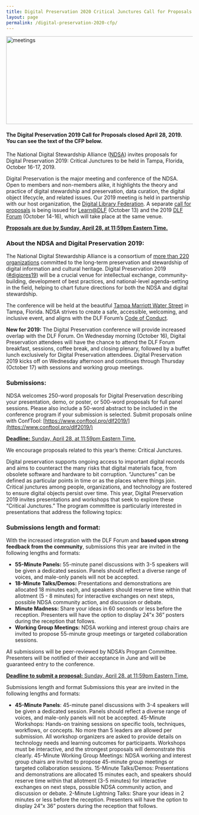 ```yaml
---
title: Digital Preservation 2020 Critical Junctures Call for Proposals
layout: page
permalink: /digital-preservation-2020-cfp/
---
```


<img alt="meetings" width="710" height="237" src='{{ "/images/DigiPres-2019-FINAL.jpg" | prepend: site.baseurl }}'>

#### The Digital Preservation 2019 Call for Proposals closed April 28, 2019. You can see the text of the CFP below.

The National Digital Stewardship Alliance ([NDSA](http://ndsa.diglib.org/)) invites proposals for Digital Preservation 2019: Critical Junctures to be held in Tampa, Florida, October 16-17, 2019.

Digital Preservation is the major meeting and conference of the NDSA. Open to members and non-members alike, it highlights the theory and practice of digital stewardship and preservation, data curation, the digital object lifecycle, and related issues. Our 2019 meeting is held in partnership with our host organization, the [Digital Library Federation](https://www.diglib.org). A separate [call for proposals]() is being issued for [Learn@DLF](https://forum2019.diglib.org/learnatdlf/) (October 13) and the 2019 [DLF Forum](https://forum2019.diglib.org) (October 14-16), which will take place at the same venue.

**[Proposals are due by Sunday, April 28, at 11:59pm Eastern Time.](https://www.conftool.pro/dlf2019/)**

### About the NDSA and Digital Preservation 2019:
The National Digital Stewardship Alliance is a consortium of [more than 220 organizations](http://ndsa.diglib.org/members-list/) committed to the long-term preservation and stewardship of digital information and cultural heritage. Digital Preservation 2019 ([#digipres19](https://twitter.com/hashtag/digipres19)) will be a crucial venue for intellectual exchange, community-building, development of best practices, and national-level agenda-setting in the field, helping to chart future directions for both the NDSA and digital stewardship.

The conference will be held at the beautiful [Tampa Marriott Water Street](https://www.marriott.com/hotels/travel/tpamc-tampa-marriott-water-street/) in Tampa, Florida. NDSA strives to create a safe, accessible, welcoming, and inclusive event, and aligns with the DLF Forum’s [Code of Conduct](https://www.diglib.org/code).

**New for 2019:** The Digital Preservation conference will provide increased overlap with the DLF Forum. On Wednesday morning (October 16), Digital Preservation attendees will have the chance to attend the DLF Forum breakfast, sessions, coffee break, and closing plenary, followed by a buffet lunch exclusively for Digital Preservation attendees. Digital Preservation 2019 kicks off on Wednesday afternoon and continues through Thursday (October 17) with sessions and working group meetings.

### Submissions:
NDSA welcomes 250-word proposals for Digital Preservation describing your presentation, demo, or poster, or 500-word proposals for full panel sessions. Please also include a 50-word abstract to be included in the conference program if your submission is selected. Submit proposals online with ConfTool: [https://www.conftool.pro/dlf2019/](https://www.conftool.pro/dlf2019/)

[**Deadline:** Sunday, April 28, at 11:59pm Eastern Time.](https://www.conftool.pro/dlf2019/)

We encourage proposals related to this year’s theme: Critical Junctures.

Digital preservation supports ongoing access to important digital records and aims to counteract the many risks that digital materials face, from obsolete software and hardware to bit corruption. “Junctures” can be defined as particular points in time or as the places where things join. Critical junctures among people, organizations, and technology are fostered to ensure digital objects persist over time. This year, Digital Preservation 2019 invites presentations and workshops that seek to explore these “Critical Junctures.” The program committee is particularly interested in presentations that address the following topics:



### Submissions length and format:
With the increased integration with the DLF Forum and **based upon strong feedback from the community**, submissions this year are invited in the following lengths and formats:
- **55-Minute Panels:** 55-minute panel discussions with 3-5 speakers will be given a dedicated session. Panels should reflect a diverse range of voices, and male-only panels will not be accepted.
- **18-Minute Talks/Demos:** Presentations and demonstrations are allocated 18 minutes each, and speakers should reserve time within that allotment (5 - 8 minutes) for interactive exchanges on next steps, possible NDSA community action, and discussion or debate.
- **Minute Madness:** Share your ideas in 60 seconds or less before the reception. Presenters will have the option to display 24”x 36” posters during the reception that follows.
- **Working Group Meetings:** NDSA working and interest group chairs are invited to propose 55-minute group meetings or targeted collaboration sessions.

All submissions will be peer-reviewed by NDSA’s Program Committee. Presenters will be notified of their acceptance in June and will be guaranteed entry to the conference.

[**Deadline to submit a proposal:** Sunday, April 28, at 11:59pm Eastern Time.](https://www.conftool.pro/dlf2019/)

Submissions length and format 
Submissions this year are invited in the following lengths and formats:
- **45-Minute Panels**: 45-minute panel discussions with 3-4 speakers will be given a dedicated session. Panels should reflect a diverse range of voices, and male-only panels will not be accepted.
45-Minute Workshops:  Hands-on training sessions on specific tools, techniques, workflows, or concepts. No more than 5 leaders are allowed per submission. All workshop organizers are asked to provide details on technology needs and learning outcomes for participants. Workshops must be interactive, and the strongest proposals will demonstrate this clearly.
45-Minute Working Group Meetings: NDSA working and interest group chairs are invited to propose 45-minute group meetings or targeted collaboration sessions.
15-Minute Talks/Demos: Presentations and demonstrations are allocated 15 minutes each, and speakers should reserve time within that allotment (3-5 minutes) for interactive exchanges on next steps, possible NDSA community action, and discussion or debate.
2-Minute Lightning Talks: Share your ideas in 2 minutes or less before the reception. Presenters will have the option to display 24”x 36” posters during the reception that follows. 
